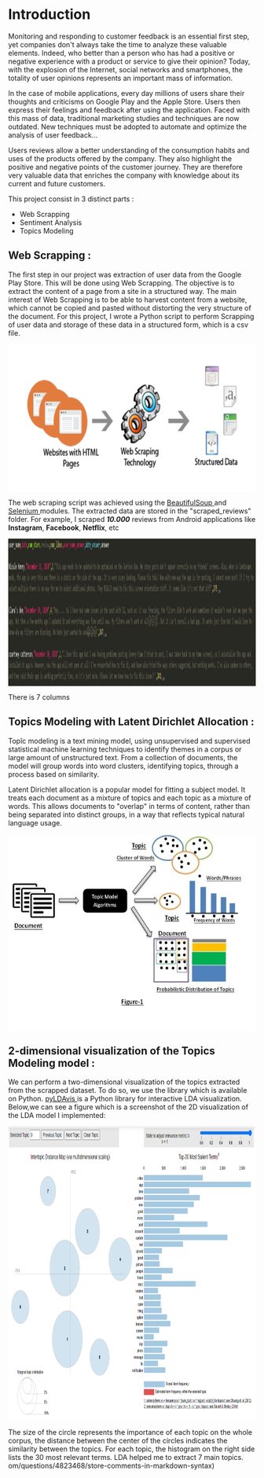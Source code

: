 # Introduction
Monitoring and responding to customer feedback is an essential first step, yet companies don't always take the time to analyze these valuable elements. Indeed, who better than a person who has had a positive or negative experience with a product or service to give their opinion? Today, with the explosion of the Internet, social networks and smartphones, the totality of user opinions represents an important mass of information.

 In the case of mobile applications, every day millions of users share their thoughts and criticisms on Google Play and the Apple Store. Users then express their feelings and feedback after using the application. Faced with this mass of data, traditional marketing studies and techniques are now outdated. New techniques must be adopted to automate and optimize the analysis of user feedback...

Users reviews allow a better understanding of the consumption habits and uses of the products offered by the company. They also highlight the positive and negative points of the customer journey. They are therefore very valuable data that enriches the company with knowledge about its current and future customers.

This project consist in 3 distinct parts : 
- Web Scrapping 
- Sentiment Analysis
- Topics Modeling


## Web Scrapping :
The first step in our project was extraction of user data from the Google Play Store. This will be done using Web Scrapping. The objective is to extract the content of a page from a site in a structured way. The main interest of Web Scrapping is to be able to harvest content from a website, which cannot be copied and pasted without distorting the very structure of the document. For this project, I wrote a Python script to perform Scrapping of user data and storage of these data in a structured form, which is a csv file.

<p align="center">
   <img src="https://github.com/AmineAgrane/Web-Scraping-and-Topics-Modeling-Android-AppStore/blob/main/doc/webscrapping.png" height="300" align="center"/>
</p>

The web scraping script was achieved using the [BeautifulSoup ](https://www.crummy.com/software/BeautifulSoup/bs4/doc/) and [Selenium ](https://selenium-python.readthedocs.io/) modules.
The extracted data are stored in the "scraped_reviews" folder. For example, I scraped ***10.000***  reviews from Android applications like **Instagram**, **Facebook**, **Netflix**, etc

<p align="center">
   <img src="https://github.com/AmineAgrane/Web-Scraping-and-Topics-Modeling-Android-AppStore/blob/main/doc/scrapped_reviews.png" height="300" align="center"/>
</p>

There is 7 columns
## Topics Modeling with Latent Dirichlet Allocation :
Topîc modeling is a text mining model, using unsupervised and supervised statistical machine learning techniques to identify themes in a corpus or large amount of unstructured text. From a collection of documents, the model will group words into word clusters, identifying topics, through a process based on similarity.

Latent Dirichlet allocation is a popular model for fitting a subject model. It treats each document as a mixture of topics and each topic as a mixture of words. This allows documents to "overlap" in terms of content, rather than being separated into distinct groups, in a way that reflects typical natural language usage.

<p align="center">
   <img src="https://github.com/AmineAgrane/Web-Scraping-and-Topics-Modeling-Android-AppStore/blob/main/doc/lda.jpg" height="400" align="center"/>
</p>

## 2-dimensional visualization of the Topics Modeling model :
We can perform a two-dimensional visualization of the topics extracted from the scrapped dataset. To do so, we use the  library which is available on Python. [pyLDAvis ](https://github.com/bmabey/pyLDAvis) is a Python library for interactive LDA visualization. Below,we can see a figure which is a screenshot of the 2D visualization of the LDA model I implemented:

<p align="center">
   <img src="https://github.com/AmineAgrane/Web-Scraping-and-Topics-Modeling-Android-AppStore/blob/main/doc/visualize_topics.PNG" height="600" align="center"/>
</p>

The size of the circle represents the importance of each topic on the whole corpus, the distance between the center of the circles indicates the similarity between the topics. For each topic, the histogram on the right side lists the 30 most relevant terms. LDA helped me to extract 7 main topics.
om/questions/4823468/store-comments-in-markdown-syntax)

